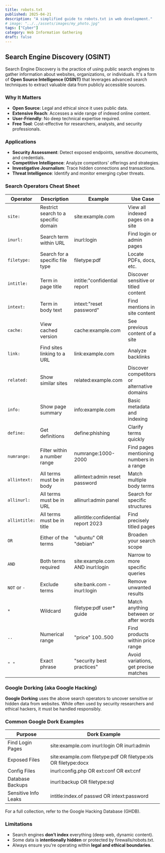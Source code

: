 ```yaml
---
title: robots.txt
published: 2025-04-21
description: "A simplified guide to robots.txt in web development."
# image: "../../assets/images/my_photo.jpg"
tags: ["Cyber"]
category: Web Information Gathering 
draft: false
---
```



## Search Engine Discovery (OSINT)

Search Engine Discovery is the practice of using public search engines to gather information about websites, organizations, or individuals. It's a form of **Open Source Intelligence (OSINT)** that leverages advanced search techniques to extract valuable data from publicly accessible sources.

### Why It Matters

- **Open Source**: Legal and ethical since it uses public data.
- **Extensive Reach**: Accesses a wide range of indexed online content.
- **User-Friendly**: No deep technical expertise required.
- **Free Tool**: Cost-effective for researchers, analysts, and security professionals.

### Applications

- **Security Assessment**: Detect exposed endpoints, sensitive documents, and credentials.
- **Competitive Intelligence**: Analyze competitors' offerings and strategies.
- **Investigative Journalism**: Trace hidden connections and transactions.
- **Threat Intelligence**: Identify and monitor emerging cyber threats.

### Search Operators Cheat Sheet

| Operator      | Description                          | Example                          | Use Case                                  |
|--------------|--------------------------------------|----------------------------------|-------------------------------------------|
| `site:`      | Restrict search to a specific domain | site:example.com               | View all indexed pages on a site          |
| `inurl:`     | Search term within URL               | inurl:login                    | Find login or admin pages                 |
| `filetype:`  | Search for a specific file type      | filetype:pdf                   | Locate PDFs, docs, etc.                   |
| `intitle:`   | Term in page title                   | intitle:"confidential report  | Discover sensitive or titled content      |
| `intext:`    | Term in body text                    | intext:"reset password"        | Find mentions in site content             |
| `cache:`     | View cached version                  | cache:example.com              | See previous content of a site            |
| `link:`      | Find sites linking to a URL          | link:example.com               | Analyze backlinks                         |
| `related:`   | Show similar sites                   | related:example.com          | Discover competitors or alternative domains |
| `info:`      | Show page summary                    | info:example.com               | Basic metadata and indexing               |
| `define:`    | Get definitions                      | define:phishing               | Clarify terms quickly                     |
| `numrange:`  | Filter within a number range         | numrange:1000-2000             | Find pages mentioning numbers in a range  |
| `allintext:` | All terms must be in body            | allintext:admin reset password | Match multiple body terms                 |
| `allinurl:`  | All terms must be in URL             | allinurl:admin panel           | Search for specific structures            |
| `allintitle:`| All terms must be in title           | allintitle:confidential report 2023 | Find precisely titled pages         |
| `OR`         | Either of the terms                  | "ubuntu" OR "debian"           | Broaden your search scope                 |
| `AND`        | Both terms required                  | site:example.com AND inurl:login | Narrow to more specific queries          |
| `NOT` or `-` | Exclude terms                        | site:bank.com -inurl:login     | Remove unwanted results                   |
| `*`          | Wildcard                             | filetype:pdf user* guide       | Match anything between or after words     |
| `..`         | Numerical range                      | "price" 100..500               | Find products within price range          |
| `" "`        | Exact phrase                         | "security best practices"      | Avoid variations, get precise matches     |

### Google Dorking (aka Google Hacking)

**Google Dorking** uses the above search operators to uncover sensitive or hidden data from websites. While often used by security researchers and ethical hackers, it must be handled responsibly.

### Common Google Dork Examples

| Purpose               | Dork Example                                                                 |
|-----------------------|------------------------------------------------------------------------------|
| Find Login Pages      | site:example.com inurl:login OR inurl:admin                               |
| Exposed Files         | site:example.com filetype:pdf OR filetype:xls OR filetype:docx            |
| Config Files          | inurl:config.php OR ext:conf OR ext:cnf                                   |
| Database Backups      | inurl:backup OR filetype:sql                                              |
| Sensitive Info Leaks  | intitle:index.of passwd OR intext:password                                |


For a full collection, refer to the Google Hacking Database (GHDB).

### Limitations

- Search engines **don’t index** everything (deep web, dynamic content).
- Some data is **intentionally hidden** or protected by firewalls/robots.txt.
- Always ensure you're operating within **legal and ethical boundaries**.
